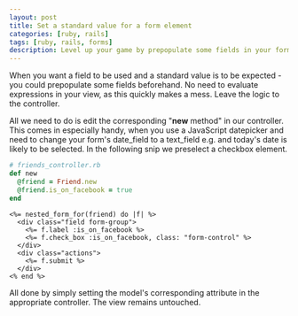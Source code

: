 ```yaml
---
layout: post
title: Set a standard value for a form element
categories: [ruby, rails]
tags: [ruby, rails, forms]
description: Level up your game by prepopulate some fields in your forms.
---
```


When you want a field to be used and a standard value is to be expected - you could prepopulate some fields beforehand. No need to evaluate expressions in your view, as this quickly makes a mess. Leave the logic to the controller.

All we need to do is edit the corresponding "__new__ method" in our controller. This comes in especially handy, when you use a JavaScript datepicker and need to change your form's date_field to a text_field e.g. and today's date is likely to be selected. In the following snip we preselect a checkbox element.


``` ruby
# friends_controller.rb
def new
  @friend = Friend.new
  @friend.is_on_facebook = true
end
```

``` erb
<%= nested_form_for(friend) do |f| %>
  <div class="field form-group">
    <%= f.label :is_on_facebook %>
    <%= f.check_box :is_on_facebook, class: "form-control" %>
  </div>
  <div class="actions">
    <%= f.submit %>
  </div>
<% end %>
```

All done by simply setting the model's corresponding attribute in the appropriate controller. The view remains untouched.
